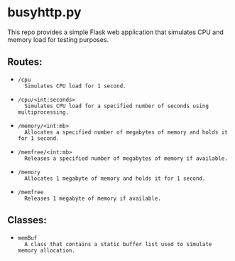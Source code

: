 # busyhttp.py

This repo provides a simple Flask web application that simulates CPU and memory load for testing purposes.

## Routes:
-     /cpu
        Simulates CPU load for 1 second.
-     /cpu/<int:seconds>
        Simulates CPU load for a specified number of seconds using multiprocessing.
-     /memory/<int:mb>
        Allocates a specified number of megabytes of memory and holds it for 1 second.
-     /memfree/<int:mb>
        Releases a specified number of megabytes of memory if available.
-     /memory
        Allocates 1 megabyte of memory and holds it for 1 second.
-     /memfree
        Releases 1 megabyte of memory if available.

## Classes:
-     memBuf
        A class that contains a static buffer list used to simulate memory allocation.